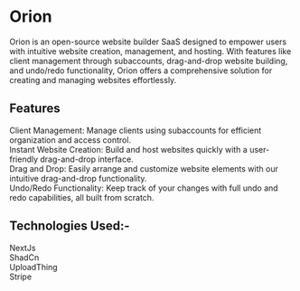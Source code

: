 # Orion
Orion is an open-source website builder SaaS designed to empower users with intuitive website creation, management, and hosting. With features like client management through subaccounts, drag-and-drop website building, and undo/redo functionality, Orion offers a comprehensive solution for creating and managing websites effortlessly.

## Features<br/>
Client Management: Manage clients using subaccounts for efficient organization and access control.<br/>
Instant Website Creation: Build and host websites quickly with a user-friendly drag-and-drop interface.<br/>
Drag and Drop: Easily arrange and customize website elements with our intuitive drag-and-drop functionality.<br/>
Undo/Redo Functionality: Keep track of your changes with full undo and redo capabilities, all built from scratch.<br/>

## Technologies Used:-<br/>
NextJs<br/>
ShadCn<br/>
UploadThing<br/>
Stripe<br/>
